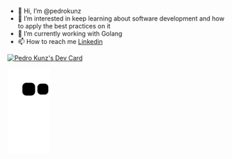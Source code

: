 - 👋 Hi, I’m @pedrokunz
- 👀 I’m interested in keep learning about software development and how to apply the best practices on it
- 🌱 I’m currently working with Golang
- 📫 How to reach me [Linkedin](https://www.linkedin.com/in/pedro-kunz-a8310663)

<a href="https://app.daily.dev/pedrokunz"><img src="https://api.daily.dev/devcards/326f3be9993e4786a28cb4877f78a933.png?r=mjb" width="400" alt="Pedro Kunz's Dev Card"/></a>

<img src="https://github.com/pedrokunz/pedrokunz/blob/output/github-contribution-grid-snake.svg">
